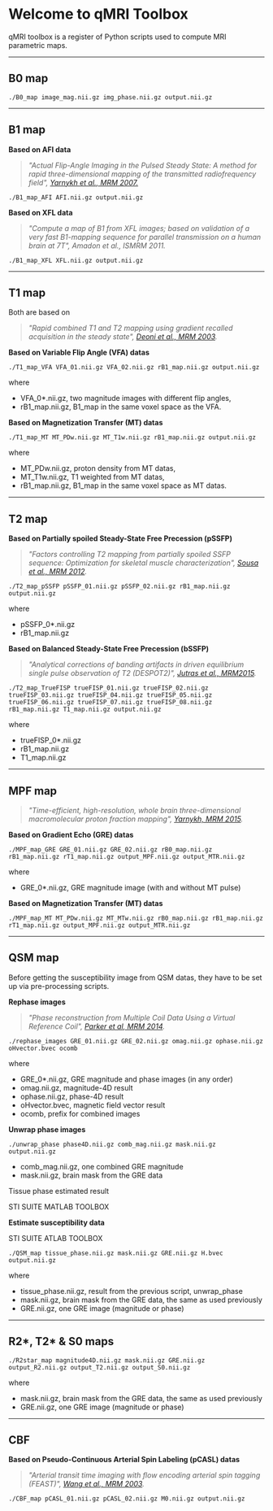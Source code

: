 # Welcome to qMRI Toolbox

qMRI toolbox is a register of Python scripts used to compute MRI parametric maps.

----
## B0 map


    ./B0_map image_mag.nii.gz img_phase.nii.gz output.nii.gz


----
## B1 map
 
**Based on AFI data**

>*"Actual Flip-Angle Imaging in the Pulsed Steady State: A method for rapid three-dimensional mapping of the transmitted radiofrequency field",  [Yarnykh et al., MRM 2007.](https://onlinelibrary.wiley.com/doi/pdf/10.1002/mrm.21120)*

    ./B1_map_AFI AFI.nii.gz output.nii.gz


**Based on XFL data**

> *"Compute a map of B1 from XFL images; based on validation of a very fast B1-mapping sequence for parallel transmission on a human brain at 7T", Amadon et al., ISMRM 2011.* 

    ./B1_map_XFL XFL.nii.gz output.nii.gz



----
## T1 map

Both are based on 
>*"Rapid combined T1 and T2 mapping using gradient recalled acquisition in the steady state", [Deoni et al., MRM 2003](https://onlinelibrary.wiley.com/doi/full/10.1002/mrm.10407).*

**Based on Variable Flip Angle (VFA) datas**

    ./T1_map_VFA VFA_01.nii.gz VFA_02.nii.gz rB1_map.nii.gz output.nii.gz

where

* VFA\_0*.nii.gz, two magnitude images with different flip angles, 
* rB1\_map.nii.gz, B1\_map in the same voxel space as the VFA.

**Based on Magnetization Transfer (MT) datas**

    ./T1_map_MT MT_PDw.nii.gz MT_T1w.nii.gz rB1_map.nii.gz output.nii.gz

where

* MT\_PDw.nii.gz, proton density from MT datas,
* MT\_T1w.nii.gz, T1 weighted from MT datas,
* rB1\_map.nii.gz, B1\_map in the same voxel space as MT datas.

----
## T2 map

**Based on Partially spoiled Steady-State Free Precession (pSSFP)**

> *"Factors controlling T2 mapping from partially spoiled SSFP sequence: Optimization for skeletal muscle characterization", [Sousa et al., MRM 2012](https://www.ncbi.nlm.nih.gov/pubmed/22189505).*

    ./T2_map_pSSFP pSSFP_01.nii.gz pSSFP_02.nii.gz rB1_map.nii.gz output.nii.gz

where

* pSSFP\_0*.nii.gz 
* rB1\_map.nii.gz

**Based on Balanced Steady-State Free Precession (bSSFP)**

> *"Analytical corrections of banding artifacts in driven equilibrium single pulse observation of T2 (DESPOT2)", [Jutras et al., MRM2015](https://onlinelibrary.wiley.com/doi/abs/10.1002/mrm.26074).*

    ./T2_map_TrueFISP trueFISP_01.nii.gz trueFISP_02.nii.gz trueFISP_03.nii.gz trueFISP_04.nii.gz trueFISP_05.nii.gz trueFISP_06.nii.gz trueFISP_07.nii.gz trueFISP_08.nii.gz rB1_map.nii.gz T1_map.nii.gz output.nii.gz

where

* trueFISP\_0*.nii.gz 
* rB1\_map.nii.gz 
* T1\_map.nii.gz 

----
## MPF map

> *"Time-efficient, high-resolution, whole brain three-dimensional macromolecular proton fraction mapping", [Yarnykh, MRM 2015](https://www.ncbi.nlm.nih.gov/pmc/articles/PMC4688249/).*

**Based on Gradient Echo (GRE) datas**

    ./MPF_map_GRE GRE_01.nii.gz GRE_02.nii.gz rB0_map.nii.gz rB1_map.nii.gz rT1_map.nii.gz output_MPF.nii.gz output_MTR.nii.gz

where

* GRE\_0*.nii.gz, GRE magnitude image (with and without MT pulse)


**Based on Magnetization Transfer (MT) datas**

    ./MPF_map_MT MT_PDw.nii.gz MT_MTw.nii.gz rB0_map.nii.gz rB1_map.nii.gz rT1_map.nii.gz output_MPF.nii.gz output_MTR.nii.gz

----
## QSM map

Before getting the susceptibility image from QSM datas, they have to be set up via pre-processing scripts.

**Rephase images**

> *"Phase reconstruction from Multiple Coil Data Using a Virtual Reference Coil", [Parker et al, MRM 2014](https://www.ncbi.nlm.nih.gov/pubmed/24006172).*

    ./rephase_images GRE_01.nii.gz GRE_02.nii.gz omag.nii.gz ophase.nii.gz oHvector.bvec ocomb

where

* GRE\_0*.nii.gz, GRE magnitude and phase images (in any order)
* omag.nii.gz, magnitude-4D result
* ophase.nii.gz, phase-4D result
* oHvector.bvec, magnetic field vector result
* ocomb, prefix for combined images


**Unwrap phase images**

    ./unwrap_phase phase4D.nii.gz comb_mag.nii.gz mask.nii.gz output.nii.gz

* comb\_mag.nii.gz, one combined GRE magnitude
* mask.nii.gz, brain mask from the GRE data

Tissue phase estimated result

STI SUITE MATLAB TOOLBOX

**Estimate susceptibility data**

STI SUITE ATLAB TOOLBOX

    ./QSM_map tissue_phase.nii.gz mask.nii.gz GRE.nii.gz H.bvec output.nii.gz

where

* tissue\_phase.nii.gz, result from the previous script, unwrap_phase
* mask.nii.gz, brain mask from the GRE data, the same as used previously
* GRE.nii.gz, one GRE image (magnitude or phase)

----
## R2\*, T2\* & S0 maps

    ./R2star_map magnitude4D.nii.gz mask.nii.gz GRE.nii.gz output_R2.nii.gz output_T2.nii.gz output_S0.nii.gz
where
    
* mask.nii.gz, brain mask from the GRE data, the same as used previously
* GRE.nii.gz, one GRE image (magnitude or phase)

----
## CBF

**Based on Pseudo-Continuous Arterial Spin Labeling (pCASL) datas**

> *"Arterial transit time imaging with flow encoding arterial spin tagging (FEAST)", [Wang et al., MRM 2003](https://onlinelibrary.wiley.com/doi/pdf/10.1002/mrm.10559).*
    
    ./CBF_map pCASL_01.nii.gz pCASL_02.nii.gz M0.nii.gz output.nii.gz

